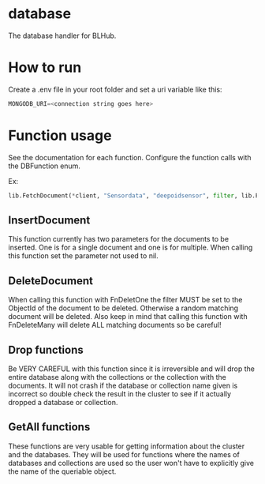 # database
The database handler for BLHub.

# How to run
Create a .env file in your root folder and set a uri variable like this:

```python
MONGODB_URI=<connection string goes here>
```

# Function usage
See the documentation for each function.
Configure the function calls with the DBFunction enum.

Ex:
```python
lib.FetchDocument(*client, "Sensordata", "deepoidsensor", filter, lib.FnFindOne)
```

## InsertDocument
This function currently has two parameters for the documents to be inserted. One is for a single document and one is for multiple. When calling this function set the parameter not used to nil.

## DeleteDocument
When calling this function with FnDeletOne the filter MUST be set to the ObjectId of the document to be deleted. Otherwise a random matching document will be deleted. Also keep in mind that calling this function with FnDeleteMany will delete ALL matching documents so be careful!

## Drop functions
Be VERY CAREFUL with this function since it is irreversible and will drop the entire database along with the collections or the collection with the documents. It will not crash if the database or collection name given is incorrect so double check the result in the cluster to see if it actually dropped a database or collection.

## GetAll functions
These functions are very usable for getting information about the cluster and the databases. They will be used for functions where the names of databases and collections are used so the user won't have to explicitly give the name of the queriable object.